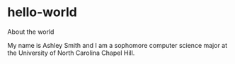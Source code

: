 # hello-world
About the world

My name is Ashley Smith and I am a sophomore computer science major at the University of North Carolina Chapel Hill.
